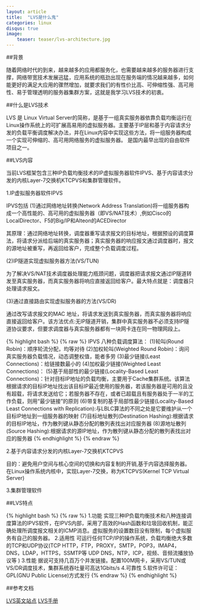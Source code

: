 ```yaml
---
layout: article
title:  "LVS是什么鬼"
categories: linux
disqus: true
image:
    teaser: teaser/lvs-architecture.jpg
---
```


##背景

随着网络时代的到来，越来越多的应用都服务化，也需要越来越多的服务器进行支撑，网络带宽技术发展迅猛，应用系统的瓶劲出现在服务端的情况越来越多，如何能更好的满足大应用的骤然增加，就要求我们的有性价比高、可伸缩性强、高可用性、易于管理透明的服务器集群方案，这就是我学习LVS技术的初衷。

##什么是LVS技术

LVS 是 Linux Virtual Server的简称，是基于一组真实服务器依靠负载均衡运行在Linux操作系统上的可扩展高易用的虚拟服务器。主要基于IP层和基于内容请求分发的负载平衡调度解决办法，并在Linux内容中实现这些方法，将一组服务器构成一个实现可伸缩的、高可用网络服务的虚拟服务器。 是国内最早出现的自由软件项目之一。

##LVS内容

当前LVS框架包含三种IP负载均衡技术的IP虚拟服务器软件IPVS、基于内容请求分发的内核Layer-7交换机KTCPVS和集群管理软件。

1.IP虚拟服务器软件IPVS

IPVS包括
(1)通过网络地址转换(Network Address Translation)将一组服务器构成一个高性能的、高可用的虚拟服务器（即VS/NAT技术）,例如Cisco的LocalDirector、F5的Big/IP和Alteon的ACEDirector

其原理：通过网络地址转换，调度器重写请求报文的目标地址，根据预设的调度算法，将请求分派给后端的真实服务器；真实服务器的响应报文通过调度器时，报文的源地址被重写，再返回给客户，完成整个负载调度过程。

(2)IP隧道实现虚拟服务器方法(VS/TUN)

为了解决VS/NAT技术调度器处理能力瓶颈问题，调度器把请求报文通过IP隧道转发至真实服务器，而真实服务器将响应直接返回给客户。最大特点就是：调度器只处理请求报文。

(3)通过直接路由实现虚拟服务器的方法(VS/DR)

通过改写请求报文的MAC 地址，将请求发送到真实服务器，而真实服务器将响应直接返回给客户。该方法优点:无IP隧道开销，集群中真实服务器不必须支持IP隧道协议要求，但要求调度器与真实服务器都有一块网卡连在同一物理网段上。

{% highlight bash %}
{% raw %}
IPVS 八种负载调度算法：
(1)轮叫(Round Robin)：顺序轮流分配，均等对待
(2)加权轮叫(Weighted Round Robin)：询问真实服务器负载情况，动态调整权值，能者多劳
(3)最少链接(Least Connections)：给链接数最小的
(4)加权最少链接(Weighted Least Connections)：
(5)基于局部性的最少链接(Locality-Based Least Connections)：针对目标IP地址的负载均衡，主要用于Cache集群系统。该算法根据请求的目标IP地址找出该目标IP最近使用的服务器，若该服务器是可用的且没有超载，将请求发送给它；若服务器不存在，或者已超载且有服务器处于一半的工作负载，则用“最少链接”的原则
(6)带复制的基于局部性最少链接(Locality-Based Least Connections with Replication):与LBLC算法的不同之处是它要维护从一个目标IP地址到一组服务器的映射
(7)目标地址散列(Destination Hashing):根据请求的目标IP地址，作为散列键从静态分配的散列表找出对应服务器
(8)源地址散列(Source Hashing):根据请求的源IP地址，作为散列键从静态分配的散列表找出对应的服务器
{% endhighlight %}
{% endraw %}

2.基于内容请求分发的内核Layer-7交换机KTCPVS

目的：避免用户空间与核心空间的切换和内容复制的开销,基于内容选择服务器。在Linux操作系统内核中，实现Layer-7交换，称为KTCPVS(Kernel TCP Virtual Server)

3.集群管理软件


##LVS特点

{% highlight bash %}
{% raw %}
1.功能
实现三种IP负载均衡技术和八种连接调度算法的IPVS软件，在IPVS内部，采用了高效的Hash函数和垃圾回收机制，能正确处理所调度报文相关的ICMP消息。虚拟服务的设置数目没有限制，每个虚拟服务有自己的服务器。
2.适用性
可运行任何TCP/IP的操作系统，负载均衡绝大多数的TCP和UDP协议(TCP HTTP，FTP，PROXY，SMTP，POP3，IMAP4，DNS，LDAP，HTTPS，SSMTP等 
UDP DNS，NTP，ICP，视频、音频流播放协议等 )
3.性能
据说可支持几百万个并发链接。配置100M网卡，采用VS/TUN或VS/DR调度技术，集群系统吞吐量可高达1Gbits/s
4.可靠性
5.软件许可证：GPL(GNU Public License)方式发行
{% endraw %}
{% endhighlight %}

##参考文档

[LVS英文站点](http://www.linuxvirtualserver.org/)
[LVS手册](http://zh.linuxvirtualserver.org/handbooks)
